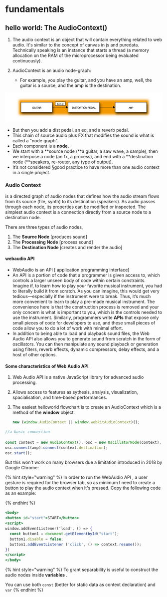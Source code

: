 # fundamentals



## hello world: The AudioContext()

1. The audio context is an object that will contain everything related to web audio. It's similar to the concept of canvas in js and puredata. Technically speaking is an instance that starts a thread (a memory allocation on the RAM of the microprocessor being evaluated continuously).
2.  AudioContext is an audio node-graph:

    * For example, you play the guitar, and you have an amp, well, the guitar is a source, and the amp is the destination.



![a typical audio-node connection](<.gitbook/assets/image (2).png>)

* But then you add a dist pedal, an eq, and a reverb pedal.
* This chain of source audio plus FX that modifies the sound is what is called a "node graph".
* Each component is a **node.**
* We start with a \*\*source node (\*\*a guitar, a saw wave, a sample), then we interpose a node (an fx, a process), and end with a \*\*destination node (\*\*speakers, re-router, any type of output).
* It’s not considered §good practice to have more than one audio context in a single project.

### Audio Context

is a directed graph of audio nodes that defines how the audio stream flows from its source (file, synth) to its destination (speakers). As audio passes through each node, its properties can be modified or inspected. The simplest audio context is a connection directly from a source node to a destination node.

There are three types of audio nodes,

1. The **Source Node** \[produces sound]
2. The **Processing Node** \[process sound]
3. The **Destination Node** \[creates and render the audio]

#### webaudio API

* WebAudio is an API \[ application programming interface]
* An API is a portion of code that a programmer is given access to, which controls a larger unseen body of code within certain constraints. Imagine if, to learn how to play your favorite musical instrument, you had to literally build it from scratch. As you can imagine, this would get very tedious—especially if the instrument were to break. Thus, it’s much more convenient to learn to play a pre-made musical instrument. The convenience here is that the construction process is removed and your only concern is what is important to you, which is the controls needed to use the instrument. Similarly, programmers write **APIs** that expose only small pieces of code for developers to use, and these small pieces of code allow you to do a lot of work with minimal effort.
* In addition to being able to load and playback sound files, the Web Audio API also allows you to generate sound from scratch in the form of oscillators. You can then manipulate any sound playback or generation using filters, reverb effects, dynamic compressors, delay effects, and a host of other options.

#### Some characteristics of Web Audio API

1. Web Audio API is a native JavaScript library for advanced audio processing.
2. Allows access to features as sythesis, analysis, visualization, spacialisation, and time-based performances.
3.  The easiest helloworld flowchart is to create an AudioContext which is a method of the **window** object.

    ```jsx
    new (window.AudioContext || window.webkitAudioContext)();
    ```



```jsx
//a basic connection

const context = new AudioContext(), osc = new OscillatorNode(context), amp = new GainNode (context, {gain:0.5});
osc.connect(amp).connect(context.destination);
osc.start();
```

But this won't work on many browsers due a limitation introduced in 2018 by Google Chrome:

{% hint style="warning" %}
In order to run the WebAudio API , a user gesture is required for the browser tab, so as minimum I need to create a button to play the audio context when it's pressed. Copy the following code as an example:


{% endhint %}

```jsx
<body>
<button id="start">START</button>
<script>
window.addEventListener('load', () => {
  const button1 = document.getElementbyId("start");
  button1.disable = false;
  button1.addEventListener ('click', () => context.resume());
})
</script>
</body>
```

{% hint style="warning" %}
To grant separability is useful to construct the audio nodes inside **variables** .

You can use both `const` (better for static data as context declaration)  and `var`&#x20;
{% endhint %}
